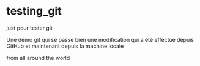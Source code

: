 # testing_git
just pour tester git

Une démo git qui se passe bien
une modification qui a été effectué depuis GitHub
et maintenant depuis la machine locale

from all around the world
